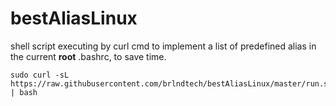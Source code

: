 # bestAliasLinux
shell script executing by curl cmd to implement a list of predefined alias in the current <b>root</b> .bashrc, to save time.
```
sudo curl -sL https://raw.githubusercontent.com/brlndtech/bestAliasLinux/master/run.sh | bash
```
